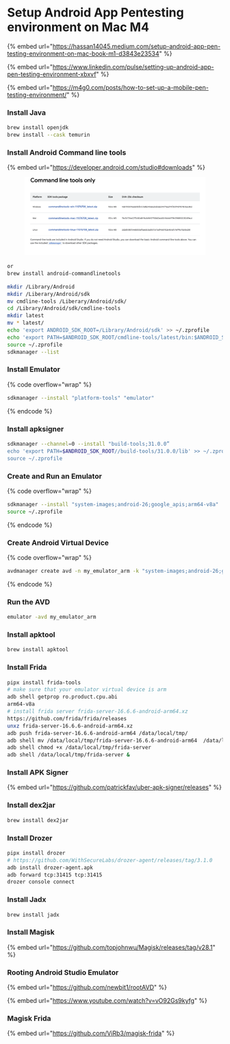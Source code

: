 # Setup Android App Pentesting environment on Mac M4

{% embed url="https://hassan14045.medium.com/setup-android-app-pen-testing-environment-on-mac-book-m1-d3843e23534" %}

{% embed url="https://www.linkedin.com/pulse/setting-up-android-app-pen-testing-environment-xbxvf" %}

{% embed url="https://m4g0.com/posts/how-to-set-up-a-mobile-pen-testing-environment/" %}

### Install Java

```bash
brew install openjdk
brew install --cask temurin
```

### Install Android Command line tools

{% embed url="https://developer.android.com/studio#downloads" %}

<figure><img src="../.gitbook/assets/image (3) (1).png" alt=""><figcaption></figcaption></figure>

```bash
or 
brew install android-commandlinetools
```



```bash
mkdir /Library/Android
mkdir /Liberary/Android/sdk
mv cmdline-tools /Liberary/Android/sdk/
cd /Library/Android/sdk/cmdline-tools
mkdir latest
mv * latest/
echo 'export ANDROID_SDK_ROOT=/Library/Android/sdk' >> ~/.zprofile
echo 'export PATH=$ANDROID_SDK_ROOT/cmdline-tools/latest/bin:$ANDROID_SDK_ROOT/platform-tools:$PATH' >> ~/.zprofile
source ~/.zprofile
sdkmanager --list
```

### Install Emulator

{% code overflow="wrap" %}
```bash
sdkmanager --install "platform-tools" "emulator"
```
{% endcode %}

### Install apksigner

```bash
sdkmanager --channel=0 --install "build-tools;31.0.0” 
echo 'export PATH=$ANDROID_SDK_ROOT//build-tools/31.0.0/lib' >> ~/.zprofile
source ~/.zprofile
```

### Create and Run an Emulator

{% code overflow="wrap" %}
```bash
sdkmanager --install "system-images;android-26;google_apis;arm64-v8a"                               echo 'export PATH=$PATH:/Library/Android/sdk/emulator' >> ~/.zprofile
source ~/.zprofile
```
{% endcode %}

### Create Android Virtual Device

{% code overflow="wrap" %}
```bash
avdmanager create avd -n my_emulator_arm -k "system-images;android-26;google_apis;arm64-v8a" --force
```
{% endcode %}

### Run the AVD

```bash
emulator -avd my_emulator_arm
```

### Install apktool

```bash
brew install apktool
```

### Install Frida

```bash
pipx install frida-tools
# make sure that your emulator virtual device is arm 
adb shell getprop ro.product.cpu.abi
arm64-v8a
# install frida server frida-server-16.6.6-android-arm64.xz
https://github.com/frida/frida/releases
unxz frida-server-16.6.6-android-arm64.xz
adb push frida-server-16.6.6-android-arm64 /data/local/tmp/
adb shell mv /data/local/tmp/frida-server-16.6.6-android-arm64  /data/local/tmp/frida-server
adb shell chmod +x /data/local/tmp/frida-server
adb shell /data/local/tmp/frida-server &
```

### Install APK Signer

{% embed url="https://github.com/patrickfav/uber-apk-signer/releases" %}

### Install dex2jar

```bash
brew install dex2jar
```

### Install Drozer

```bash
pipx install drozer 
# https://github.com/WithSecureLabs/drozer-agent/releases/tag/3.1.0
adb install drozer-agent.apk
adb forward tcp:31415 tcp:31415
drozer console connect
```

### Install Jadx

```bash
brew install jadx
```

### Install Magisk

{% embed url="https://github.com/topjohnwu/Magisk/releases/tag/v28.1" %}

### Rooting Android Studio Emulator

{% embed url="https://github.com/newbit1/rootAVD" %}

{% embed url="https://www.youtube.com/watch?v=vO92Gs9kyfg" %}

### Magisk Frida

{% embed url="https://github.com/ViRb3/magisk-frida" %}
